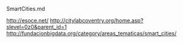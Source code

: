 SmartCities.md

http://esoce.net/
http://citylabcoventry.org/home.asp?slevel=0z0&parent_id=1
http://fundacionbigdata.org/category/areas_tematicas/smart_cities/
